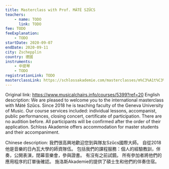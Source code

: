 ```yaml
---
title: Masterclass with Prof. MÁTÉ SZŰCS
teachers:
	- name: TODO
	  link: TODO
fee: TODO
feeExplanation: 
	- TODO
startDate: 2020-09-07
endDate: 2020-09-11
city: Zschepplin
country: 德國
instruments:
	- 中提琴
	- TODO
registrationLink: TODO
masterclassLink: https://schlossakademie.com/masterclasses/m%C3%A1t%C3%A9-sz%C5%B1cs
---
```

Original link: https://www.musicalchairs.info/courses/5399?ref=20
English description:
We are pleased to welcome you to the international masterclass with Máté Szűcs.
 Since 2018 he is  teaching faculty of the Geneva University of Music.
Our course services included: individual lessons, accompanist, public performances, closing concert, certificate of participation.
 There are no audition before.
 All participants will be confirmed after the order of their application.
Schloss Akademie offers accommodation for master students and their accompaniment.
​

Chinese description:
我們很高興地歡迎您到與隊友Szűcs國際大師。
自從2018他是音樂的日內瓦大學的師資隊伍。
包括我們的課程服務：個人的經驗教訓，伴奏，公開表演，閉幕音樂會，參與證書。
有沒有之前試鏡。
所有參加者將他們的應用程序的訂單後確認。
施洛斯Akademie的提供了碩士生和他們的伴奏住宿。

